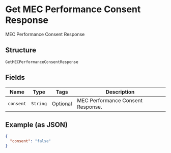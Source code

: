 
# Get MEC Performance Consent Response

MEC Performance Consent Response

## Structure

`GetMECPerformanceConsentResponse`

## Fields

| Name | Type | Tags | Description |
|  --- | --- | --- | --- |
| `consent` | `String` | Optional | MEC Performance Consent Response. |

## Example (as JSON)

```json
{
  "consent": "false"
}
```

